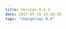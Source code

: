 ```yaml
---
title: Version 0.4.2
date: 2017-05-16 14:20:59 
tags: "changelogs 0.4"
---
```


<script src="https://gist.github.com/spinnaker-release/49d29690e67ceadf9f085d5a52a923e3.js"></script>
